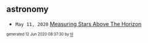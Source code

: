 ## astronomy


* <code>May 11, 2020</code> [Measuring Stars Above The Horizon](2020-05-11T00-17-00-measuring-stars-above-the-horizon.md)

<sup><sub>generated 12 Jun 2020 08:37:30 by <a href='https://github.com/senorprogrammer/til'>til</a></sub></sup>
